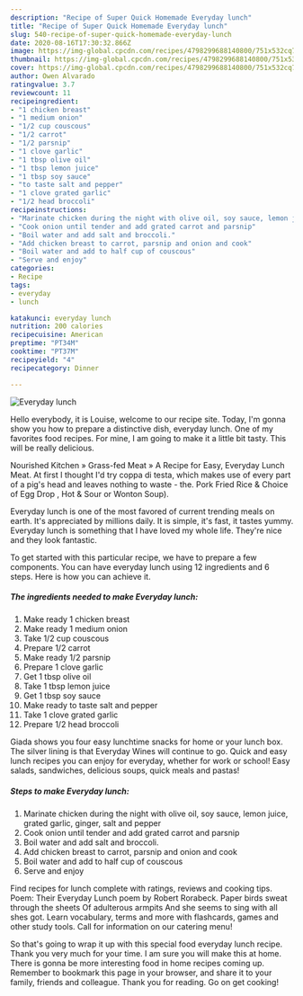 ```yaml
---
description: "Recipe of Super Quick Homemade Everyday lunch"
title: "Recipe of Super Quick Homemade Everyday lunch"
slug: 540-recipe-of-super-quick-homemade-everyday-lunch
date: 2020-08-16T17:30:32.866Z
image: https://img-global.cpcdn.com/recipes/4798299688140800/751x532cq70/everyday-lunch-recipe-main-photo.jpg
thumbnail: https://img-global.cpcdn.com/recipes/4798299688140800/751x532cq70/everyday-lunch-recipe-main-photo.jpg
cover: https://img-global.cpcdn.com/recipes/4798299688140800/751x532cq70/everyday-lunch-recipe-main-photo.jpg
author: Owen Alvarado
ratingvalue: 3.7
reviewcount: 11
recipeingredient:
- "1 chicken breast"
- "1 medium onion"
- "1/2 cup couscous"
- "1/2 carrot"
- "1/2 parsnip"
- "1 clove garlic"
- "1 tbsp olive oil"
- "1 tbsp lemon juice"
- "1 tbsp soy sauce"
- "to taste salt and pepper"
- "1 clove grated garlic"
- "1/2 head broccoli"
recipeinstructions:
- "Marinate chicken during the night with olive oil, soy sauce, lemon juice, grated garlic, ginger, salt and pepper"
- "Cook onion until tender and add grated carrot and parsnip"
- "Boil water and add salt and broccoli."
- "Add chicken breast to carrot, parsnip and onion and cook"
- "Boil water and add to half cup of couscous"
- "Serve and enjoy"
categories:
- Recipe
tags:
- everyday
- lunch

katakunci: everyday lunch 
nutrition: 200 calories
recipecuisine: American
preptime: "PT34M"
cooktime: "PT37M"
recipeyield: "4"
recipecategory: Dinner

---
```



![Everyday lunch](https://img-global.cpcdn.com/recipes/4798299688140800/751x532cq70/everyday-lunch-recipe-main-photo.jpg)

Hello everybody, it is Louise, welcome to our recipe site. Today, I'm gonna show you how to prepare a distinctive dish, everyday lunch. One of my favorites food recipes. For mine, I am going to make it a little bit tasty. This will be really delicious.

Nourished Kitchen » Grass-fed Meat » A Recipe for Easy, Everyday Lunch Meat. At first I thought I&#39;d try coppa di testa, which makes use of every part of a pig&#39;s head and leaves nothing to waste - the. Pork Fried Rice &amp; Choice of Egg Drop , Hot &amp; Sour or Wonton Soup).

Everyday lunch is one of the most favored of current trending meals on earth. It's appreciated by millions daily. It is simple, it's fast, it tastes yummy. Everyday lunch is something that I have loved my whole life. They're nice and they look fantastic.


To get started with this particular recipe, we have to prepare a few components. You can have everyday lunch using 12 ingredients and 6 steps. Here is how you can achieve it.

<!--inarticleads1-->

##### The ingredients needed to make Everyday lunch:

1. Make ready 1 chicken breast
1. Make ready 1 medium onion
1. Take 1/2 cup couscous
1. Prepare 1/2 carrot
1. Make ready 1/2 parsnip
1. Prepare 1 clove garlic
1. Get 1 tbsp olive oil
1. Take 1 tbsp lemon juice
1. Get 1 tbsp soy sauce
1. Make ready to taste salt and pepper
1. Take 1 clove grated garlic
1. Prepare 1/2 head broccoli


Giada shows you four easy lunchtime snacks for home or your lunch box. The silver lining is that Everyday Wines will continue to go. Quick and easy lunch recipes you can enjoy for everyday, whether for work or school! Easy salads, sandwiches, delicious soups, quick meals and pastas! 

<!--inarticleads2-->

##### Steps to make Everyday lunch:

1. Marinate chicken during the night with olive oil, soy sauce, lemon juice, grated garlic, ginger, salt and pepper
1. Cook onion until tender and add grated carrot and parsnip
1. Boil water and add salt and broccoli.
1. Add chicken breast to carrot, parsnip and onion and cook
1. Boil water and add to half cup of couscous
1. Serve and enjoy


Find recipes for lunch complete with ratings, reviews and cooking tips. Poem: Their Everyday Lunch poem by Robert Rorabeck. Paper birds sweat through the sheets Of adulterous armpits And she seems to sing with all shes got. Learn vocabulary, terms and more with flashcards, games and other study tools. Call for information on our catering menu! 

So that's going to wrap it up with this special food everyday lunch recipe. Thank you very much for your time. I am sure you will make this at home. There is gonna be more interesting food in home recipes coming up. Remember to bookmark this page in your browser, and share it to your family, friends and colleague. Thank you for reading. Go on get cooking!
